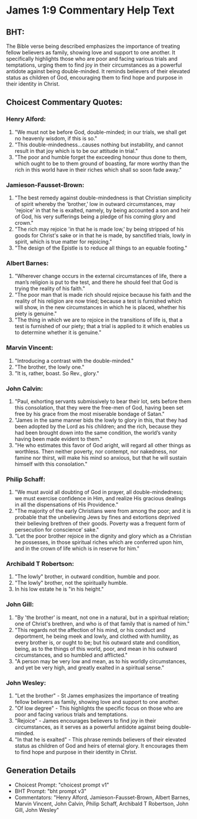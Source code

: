 # James 1:9 Commentary Help Text

## BHT:
The Bible verse being described emphasizes the importance of treating fellow believers as family, showing love and support to one another. It specifically highlights those who are poor and facing various trials and temptations, urging them to find joy in their circumstances as a powerful antidote against being double-minded. It reminds believers of their elevated status as children of God, encouraging them to find hope and purpose in their identity in Christ.

## Choicest Commentary Quotes:
### Henry Alford:
1. "We must not be before God, double-minded; in our trials, we shall get no heavenly wisdom, if this is so."
2. "This double-mindedness...causes nothing but instability, and cannot result in that joy which is to be our attitude in trial."
3. "The poor and humble forget the exceeding honour thus done to them, which ought to be to them ground of boasting, far more worthy than the rich in this world have in their riches which shall so soon fade away."

### Jamieson-Fausset-Brown:
1. "The best remedy against double-mindedness is that Christian simplicity of spirit whereby the 'brother,' low in outward circumstances, may 'rejoice' in that he is exalted, namely, by being accounted a son and heir of God, his very sufferings being a pledge of his coming glory and crown."
2. "The rich may rejoice 'in that he is made low,' by being stripped of his goods for Christ's sake or in that he is made, by sanctified trials, lowly in spirit, which is true matter for rejoicing."
3. "The design of the Epistle is to reduce all things to an equable footing."

### Albert Barnes:
1. "Wherever change occurs in the external circumstances of life, there a man’s religion is put to the test, and there he should feel that God is trying the reality of his faith."
2. "The poor man that is made rich should rejoice because his faith and the reality of his religion are now tried; because a test is furnished which will show, in the new circumstances in which he is placed, whether his piety is genuine."
3. "The thing in which we are to rejoice in the transitions of life is, that a test is furnished of our piety; that a trial is applied to it which enables us to determine whether it is genuine."

### Marvin Vincent:
1. "Introducing a contrast with the double-minded."
2. "The brother, the lowly one."
3. "It is, rather, boast. So Rev., glory."

### John Calvin:
1. "Paul, exhorting servants submissively to bear their lot, sets before them this consolation, that they were the free-men of God, having been set free by his grace from the most miserable bondage of Satan."
2. "James in the same manner bids the lowly to glory in this, that they had been adopted by the Lord as his children; and the rich, because they had been brought down into the same condition, the world’s vanity having been made evident to them."
3. "He who estimates this favor of God aright, will regard all other things as worthless. Then neither poverty, nor contempt, nor nakedness, nor famine nor thirst, will make his mind so anxious, but that he will sustain himself with this consolation."

### Philip Schaff:
1. "We must avoid all doubting of God in prayer, all double-mindedness; we must exercise confidence in Him, and realize His gracious dealings in all the dispensations of His Providence." 
2. "The majority of the early Christians were from among the poor; and it is probable that the unbelieving Jews by fines and extortions deprived their believing brethren of their goods. Poverty was a frequent form of persecution for conscience’ sake."
3. "Let the poor brother rejoice in the dignity and glory which as a Christian he possesses, in those spiritual riches which are conferred upon him, and in the crown of life which is in reserve for him."

### Archibald T Robertson:
1. "The lowly" brother, in outward condition, humble and poor.
2. "The lowly" brother, not the spiritually humble.
3. In his low estate he is "in his height."

### John Gill:
1. "By 'the brother' is meant, not one in a natural, but in a spiritual relation; one of Christ's brethren, and who is of that family that is named of him."
2. "This regards not the affection of his mind, or his conduct and deportment, he being meek and lowly, and clothed with humility, as every brother is, or ought to be; but his outward state and condition, being, as to the things of this world, poor, and mean in his outward circumstances, and so humbled and afflicted."
3. "A person may be very low and mean, as to his worldly circumstances, and yet be very high, and greatly exalted in a spiritual sense."

### John Wesley:
1. "Let the brother" - St James emphasizes the importance of treating fellow believers as family, showing love and support to one another.
2. "Of low degree" - This highlights the specific focus on those who are poor and facing various trials and temptations.
3. "Rejoice" - James encourages believers to find joy in their circumstances, as it serves as a powerful antidote against being double-minded.
4. "In that he is exalted" - This phrase reminds believers of their elevated status as children of God and heirs of eternal glory. It encourages them to find hope and purpose in their identity in Christ.


## Generation Details
- Choicest Prompt: "choicest prompt v1"
- BHT Prompt: "bht prompt v3"
- Commentators: "Henry Alford, Jamieson-Fausset-Brown, Albert Barnes, Marvin Vincent, John Calvin, Philip Schaff, Archibald T Robertson, John Gill, John Wesley"
